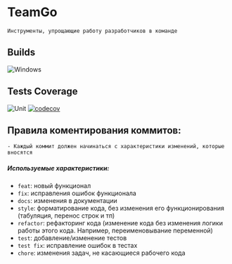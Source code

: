 # TeamGo
	Инструменты, упрощающие работу разработчиков в команде
## Builds
![Windows](https://github.com/dtoriki/TeamGo/workflows/Windows/badge.svg?branch=dev)
## Tests Coverage
![Unit](https://github.com/dtoriki/TeamGo/workflows/Unit/badge.svg)
[![codecov](https://codecov.io/gh/dtoriki/TeamGo/branch/dev/graph/badge.svg)](https://codecov.io/gh/dtoriki/TeamGo)
## Правила коментирования коммитов:
	- Каждый коммит должен начинаться с характеристики изменений, которые вносятся
##### Используемые характеристики: 
- `feat`: новый функционал
- `fix`: исправления ошибок функционала
- `docs`: изменения в документации
- `style`: форматирование кода, без изменения его функционирования (табуляция, перенос строк и тп)
- `refactor`: рефакторинг кода (изменение кода без изменения логики работы этого кода. Например, переименовывание переменной)
- `test`: добавление/изменение тестов
- `test fix`: исправление ошибок в тестах
- `chore`: изменения задач, не касающиеся рабочего кода
